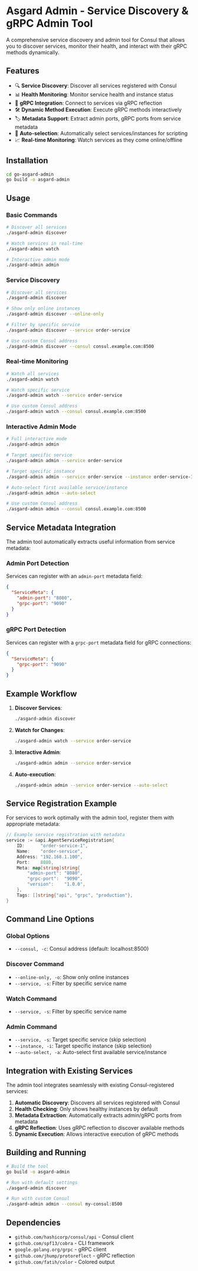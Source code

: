 # Asgard Admin - Service Discovery & gRPC Admin Tool

A comprehensive service discovery and admin tool for Consul that allows you to discover services, monitor their health, and interact with their gRPC methods dynamically.

## Features

- 🔍 **Service Discovery**: Discover all services registered with Consul
- 📊 **Health Monitoring**: Monitor service health and instance status
- 🔌 **gRPC Integration**: Connect to services via gRPC reflection
- 🛠️ **Dynamic Method Execution**: Execute gRPC methods interactively
- 🏷️ **Metadata Support**: Extract admin ports, gRPC ports from service metadata
- 🤖 **Auto-selection**: Automatically select services/instances for scripting
- 📈 **Real-time Monitoring**: Watch services as they come online/offline

## Installation

```bash
cd go-asgard-admin
go build -o asgard-admin
```

## Usage

### Basic Commands

```bash
# Discover all services
./asgard-admin discover

# Watch services in real-time
./asgard-admin watch

# Interactive admin mode
./asgard-admin admin
```

### Service Discovery

```bash
# Discover all services
./asgard-admin discover

# Show only online instances
./asgard-admin discover --online-only

# Filter by specific service
./asgard-admin discover --service order-service

# Use custom Consul address
./asgard-admin discover --consul consul.example.com:8500
```

### Real-time Monitoring

```bash
# Watch all services
./asgard-admin watch

# Watch specific service
./asgard-admin watch --service order-service

# Use custom Consul address
./asgard-admin watch --consul consul.example.com:8500
```

### Interactive Admin Mode

```bash
# Full interactive mode
./asgard-admin admin

# Target specific service
./asgard-admin admin --service order-service

# Target specific instance
./asgard-admin admin --service order-service --instance order-service-1

# Auto-select first available service/instance
./asgard-admin admin --auto-select

# Use custom Consul address
./asgard-admin admin --consul consul.example.com:8500
```

## Service Metadata Integration

The admin tool automatically extracts useful information from service metadata:

### Admin Port Detection
Services can register with an `admin-port` metadata field:
```json
{
  "ServiceMeta": {
    "admin-port": "8080",
    "grpc-port": "9090"
  }
}
```

### gRPC Port Detection
Services can register with a `grpc-port` metadata field for gRPC connections:
```json
{
  "ServiceMeta": {
    "grpc-port": "9090"
  }
}
```

## Example Workflow

1. **Discover Services**:
   ```bash
   ./asgard-admin discover
   ```

2. **Watch for Changes**:
   ```bash
   ./asgard-admin watch --service order-service
   ```

3. **Interactive Admin**:
   ```bash
   ./asgard-admin admin --service order-service
   ```

4. **Auto-execution**:
   ```bash
   ./asgard-admin admin --service order-service --auto-select
   ```

## Service Registration Example

For services to work optimally with the admin tool, register them with appropriate metadata:

```go
// Example service registration with metadata
service := &api.AgentServiceRegistration{
    ID:      "order-service-1",
    Name:    "order-service",
    Address: "192.168.1.100",
    Port:    8080,
    Meta: map[string]string{
        "admin-port": "8080",
        "grpc-port":  "9090",
        "version":    "1.0.0",
    },
    Tags: []string{"api", "grpc", "production"},
}
```

## Command Line Options

### Global Options
- `--consul, -c`: Consul address (default: localhost:8500)

### Discover Command
- `--online-only, -o`: Show only online instances
- `--service, -s`: Filter by specific service name

### Watch Command
- `--service, -s`: Filter by specific service name

### Admin Command
- `--service, -s`: Target specific service (skip selection)
- `--instance, -i`: Target specific instance (skip selection)
- `--auto-select, -a`: Auto-select first available service/instance

## Integration with Existing Services

The admin tool integrates seamlessly with existing Consul-registered services:

1. **Automatic Discovery**: Discovers all services registered with Consul
2. **Health Checking**: Only shows healthy instances by default
3. **Metadata Extraction**: Automatically extracts admin/gRPC ports from metadata
4. **gRPC Reflection**: Uses gRPC reflection to discover available methods
5. **Dynamic Execution**: Allows interactive execution of gRPC methods

## Building and Running

```bash
# Build the tool
go build -o asgard-admin

# Run with default settings
./asgard-admin discover

# Run with custom Consul
./asgard-admin admin --consul my-consul:8500
```

## Dependencies

- `github.com/hashicorp/consul/api` - Consul client
- `github.com/spf13/cobra` - CLI framework
- `google.golang.org/grpc` - gRPC client
- `github.com/jhump/protoreflect` - gRPC reflection
- `github.com/fatih/color` - Colored output 